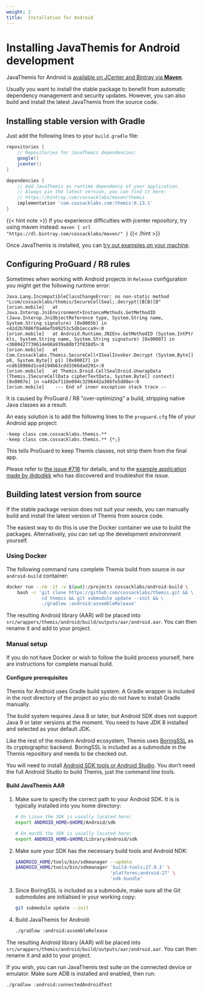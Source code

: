 ```yaml
---
weight: 2
title:  Installation for Android
---
```


# Installing JavaThemis for Android development

JavaThemis for Android is [available on JCenter and Bintray via **Maven**](https://bintray.com/cossacklabs/maven/themis).

Usually you want to install the stable package to benefit from automatic dependency management and security updates.
However, you can also build and install the latest JavaThemis from the source code.

## Installing stable version with Gradle

Just add the following lines to your `build.gradle` file:

```groovy
repositories {
    // Repositories for JavaThemis dependencies:
    google()
    jcenter()
}

dependencies {
    // Add JavaThemis as runtime dependency of your application.
    // Always pin the latest version, you can find it here:
    // https://bintray.com/cossacklabs/maven/themis
    implementation 'com.cossacklabs.com:themis:0.13.1'
}
```

{{< hint note >}}
If you experience difficulties with jcenter repository, try using maven instead: `maven { url "https://dl.bintray.com/cossacklabs/maven/" }`
{{< /hint >}}

Once JavaThemis is installed, you can [try out examples on your machine](../examples/).


## Configuring ProGuard / R8 rules

Sometimes when working with Android projects in `Release` configuration you might get the following runtime error:

```
Java.Lang.IncompatibleClassChangeError: no non-static method "Lcom/cossacklabs/themis/SecureCellSeal;.decrypt([B[B)[B"
[orion.mobile]   at Java.Interop.JniEnvironment+InstanceMethods.GetMethodID (Java.Interop.JniObjectReference type, System.String name, System.String signature) [0x0005b] in <42d2b7086f0a46efb99253c5db1ecca9>:0 
[orion.mobile]   at Android.Runtime.JNIEnv.GetMethodID (System.IntPtr kls, System.String name, System.String signature) [0x00007] in <3080427739614e60a939a88bf3f838d5>:0 
[orion.mobile]   at Com.Cossacklabs.Themis.SecureCell+ISealInvoker.Decrypt (System.Byte[] p0, System.Byte[] p1) [0x00017] in <cd618986d1ce4194b63cdd3366dad291>:0 
[orion.mobile]   at Themis.Droid.CellSealDroid.UnwrapData (Themis.ISecureCellData cipherTextData, System.Byte[] context) [0x0007e] in <a492e7118e094c3296442a386fe5d80e>:0 
[orion.mobile]    --- End of inner exception stack trace --
```

It is caused by ProGuard / R8 "over-optimizing" a build, stripping native Java classes as a result.

An easy solution is to add the following lines to the `proguard.cfg` file of your Android app project:

```
-keep class com.cossacklabs.themis.**
-keep class com.cossacklabs.themis.** {*;}
```

This tells ProGuard to keep Themis classes, not strip them from the final app.

Please refer to [the issue #716](https://github.com/cossacklabs/themis/issues/716) for details, and to the [example application made by @dodikk](https://github.com/dodikk/themis-xamarin-prototype/pull/10) who has discovered and troubleshot the issue.

## Building latest version from source

If the stable package version does not suit your needs,
you can manually build and install the latest version of Themis from source code.

The easiest way to do this is use the Docker container we use to build the packages.
Alternatively, you can set up the development environment yourself.

### Using Docker

The following command runs complete Themis build from source in our `android-build` container:

```bash
docker run --rm -it -v $(pwd):/projects cossacklabs/android-build \
    bash -c 'git clone https://github.com/cossacklabs/themis.git && \
             cd themis && git submodule update --init && \
             ./gradlew :android:assembleRelease'
```

The resulting Android library (AAR) will be placed into
`src/wrappers/themis/android/build/outputs/aar/android.aar`.
You can then rename it and add to your project.

### Manual setup

If you do not have Docker or wish to follow the build process yourself,
here are instructions for complete manual build.

#### Configure prerequisites

Themis for Android uses Gradle build system.
A Gradle wrapper is included in the root directory of the project
so you do not have to install Gradle manually.

The build system requires Java 8 or later,
but Android SDK does not support Java 9 or later versions at the moment.
You need to have JDK 8 installed and selected as your default JDK.

Like the rest of the modern Android ecosystem,
Themis uses [BoringSSL](https://boringssl.googlesource.com/boringssl/) as its cryptographic backend.
BoringSSL is included as a submodule in the Themis repository
and needs to be checked out.

You will need to install [Android SDK tools or Android Studio](https://developer.android.com/studio/index.html).
You don’t need the full Android Studio to build Themis, just the command line tools.

#### Build JavaThemis AAR

 1. Make sure to specify the correct path to your Android SDK.
    It is is typically installed into you home directory:

    ```bash
    # On Linux the SDK is usually located here:
    export ANDROID_HOME=$HOME/Android/sdk

    # On macOS the SDK is usually located here:
    export ANDROID_HOME=$HOME/Library/Android/sdk
    ```

 2. Make sure your SDK has the necessary build tools and Android NDK:

    ```bash
    $ANDROID_HOME/tools/bin/sdkmanager --update
    $ANDROID_HOME/tools/bin/sdkmanager 'build-tools;27.0.3' \
                                       'platforms;android-27' \
                                       'ndk-bundle'
    ```

 3. Since BoringSSL is included as a submodule,
    make sure all the Git submodules are initialised in your working copy:

    ```bash
    git submodule update --init
    ```

 4. Build JavaThemis for Android:

    ```bash
    ./gradlew :android:assembleRelease
    ```

   The resulting Android library (AAR) will be placed into
   `src/wrappers/themis/android/build/outputs/aar/android.aar`.
   You can then rename it and add to your project.

If you wish, you can run JavaThemis test suite on the connected device or emulator.
Make sure ADB is installed and enabled, then run:

```bash
./gradlew :android:connectedAndroidTest
```
